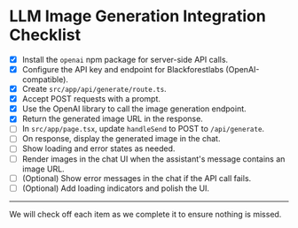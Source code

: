 # LLM Image Generation Integration Checklist

- [x] Install the `openai` npm package for server-side API calls.
- [x] Configure the API key and endpoint for Blackforestlabs (OpenAI-compatible).
- [x] Create `src/app/api/generate/route.ts`.
- [x] Accept POST requests with a prompt.
- [x] Use the OpenAI library to call the image generation endpoint.
- [x] Return the generated image URL in the response.
- [ ] In `src/app/page.tsx`, update `handleSend` to POST to `/api/generate`.
- [ ] On response, display the generated image in the chat.
- [ ] Show loading and error states as needed.
- [ ] Render images in the chat UI when the assistant's message contains an image URL.
- [ ] (Optional) Show error messages in the chat if the API call fails.
- [ ] (Optional) Add loading indicators and polish the UI.

---
We will check off each item as we complete it to ensure nothing is missed.
